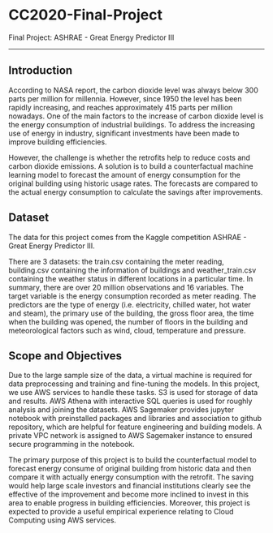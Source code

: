 # CC2020-Final-Project
Final Project: ASHRAE - Great Energy Predictor III

------------

## Introduction

According to NASA report, the carbon dioxide level was always below 300 parts per million for millennia. However, since 1950 the level has been rapidly increasing, and reaches approximately 415 parts per million nowadays. One of the main factors to the increase of carbon dioxide level is the energy consumption of industrial buildings. To address the increasing use of energy in industry, significant investments have been made to improve building efficiencies.

However, the challenge is whether the retrofits help to reduce costs and carbon dioxide emissions. A solution is to build a counterfactual machine learning model to forecast the amount of energy consumption for the original building using historic usage rates. The forecasts are compared to the actual energy consumption to calculate the savings after improvements.

## Dataset

The data for this project comes from the Kaggle competition ASHRAE - Great Energy Predictor III.

There are 3 datasets: the train.csv containing the meter reading, building.csv containing the information of buildings and weather_train.csv containing the weather status in different locations in a particular time. In summary, there are over 20 million observations and 16 variables. The target variable is the energy consumption recorded as meter reading. The predictors are the type of energy (i.e. electricity, chilled water, hot water and steam), the primary use of the building, the gross floor area, the time when the building was opened, the number of floors in the building and meteorological factors such as wind, cloud, temperature and pressure.

## Scope and Objectives

Due to the large sample size of the data, a virtual machine is required for data preprocessing and training and fine-tuning the models. In this project, we use AWS services to handle these tasks. S3 is used for storage of data and results. AWS Athena with interactive SQL queries is used for roughly analysis and joining the datasets. AWS Sagemaker provides jupyter notebook with preinstalled packages and libraries and association to github repository, which are helpful for feature engineering and building models. A private VPC network is assigned to AWS Sagemaker instance to ensured secure programming in the notebook.

The primary purpose of this project is to build the counterfactual model to forecast energy consume of original building from historic data and then compare it with actually energy consumption with the retrofit. The saving would help large scale investors and financial institutions clearly see the effective of the improvement and become more inclined to invest in this area to enable progress in building efficiencies. Moreover, this project is expected to provide a useful empirical experience relating to Cloud Computing using AWS services.
